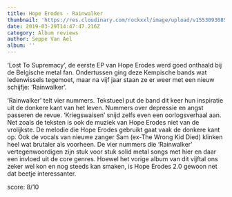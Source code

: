 ```yaml
---
title: Hope Erodes - Rainwalker
thumbnail: 'https://res.cloudinary.com/rockxxl/image/upload/v1553093085/he_rain.jpg'
date: 2019-03-29T14:47:47.216Z
category: Album reviews
author: Seppe Van Ael
album: ''
---
```

‘Lost To Supremacy’, de eerste EP van Hope Erodes werd goed onthaald bij de Belgische metal fan. Ondertussen ging deze Kempische bands wat ledenwissels tegemoet, maar na vijf jaar staan ze er weer met een nieuw schijfje: ‘Rainwalker’. 

‘Rainwalker’ telt vier nummers. Tekstueel put de band dit keer hun inspiratie uit de donkere kant van het leven. Nummers over depressie en angst passeren de revue. ‘Kriegswaisen’ snijd zelfs even een oorlogsverhaal aan. Net zoals de teksten is ook de muziek van Hope Erodes niet van de vrolijkste. De melodie die Hope Erodes gebruikt gaat vaak de donkere kant op. Ook de vocals van nieuwe zanger Sam (ex-The Wrong Kid Died) klinken heel wat brutaler als voorheen. De vier nummers die ‘Rainwalker’ vertegenwoordigen zijn stuk voor stuk solid metal songs met hier en daar een invloed uit de core genres. Hoewel het vorige album van dit vijftal ons zeker wel kon en nog steeds kan smaken, is Hope Erodes 2.0 gewoon net dat beetje interessanter.    

score: 8/10

